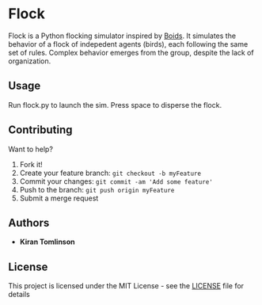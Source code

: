 # Flock

Flock is a Python flocking simulator inspired by [Boids](https://en.wikipedia.org/wiki/Boids).
It simulates the behavior of a flock of indepedent agents (birds), each following
the same set of rules. Complex behavior emerges from the group, despite the lack
of organization.

## Usage

Run flock.py to launch the sim. Press space to disperse the flock. 

## Contributing

Want to help?

1. Fork it!
2. Create your feature branch: `git checkout -b myFeature`
3. Commit your changes: `git commit -am 'Add some feature'`
4. Push to the branch: `git push origin myFeature`
5. Submit a merge request

## Authors

* **Kiran Tomlinson**

## License

This project is licensed under the MIT License - see the [LICENSE](LICENSE)
file for details